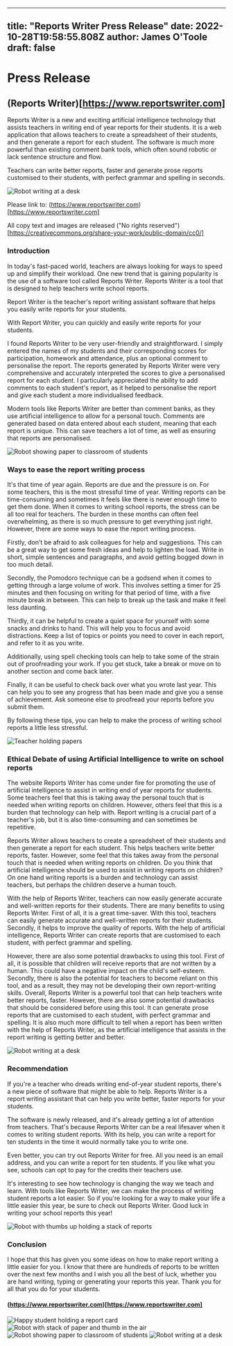 
---
title: "Reports Writer Press Release"
date: 2022-10-28T19:58:55.808Z
author: James O'Toole
draft: false
---

# Press Release

## (Reports Writer)[https://www.reportswriter.com]

Reports Writer is a new and exciting artificial intelligence technology that assists teachers in writing end of year reports for their students. It is a web application that allows teachers to create a spreadsheet of their students, and then generate a report for each student. The software is much more powerful than existing comment bank tools, which often sound robotic or lack sentence structure and flow.

Teachers can write better reports, faster and generate prose reports customised to their students, with perfect grammar and spelling in seconds.

![Robot writing at a desk](./images/robot_writing_at_desk_3.png)

Please link to: (https://www.reportswriter.com)[https://www.reportswriter.com]

All copy text and images are released ("No rights reserved")[https://creativecommons.org/share-your-work/public-domain/cc0/]

### Introduction

In today's fast-paced world, teachers are always looking for ways to speed up and simplify their workload. One new trend that is gaining popularity is the use of a software tool called Reports Writer. Reports Writer is a tool that is designed to help teachers write school reports.

Report Writer is the teacher's report writing assistant software that helps you easily write reports for your students.

With Report Writer, you can quickly and easily write reports for your students.

I found Reports Writer to be very user-friendly and straightforward. I simply entered the names of my students and their corresponding scores for participation, homework and attendance, plus an optional comment to personalise the report. The reports generated by Reports Writer were very comprehensive and accurately interpreted the scores to give a personalised report for each student. I particularly appreciated the ability to add comments to each student's report, as it helped to personalise the report and give each student a more individualised feedback.

Modern tools like Reports Writer are better than comment banks, as they use artificial intelligence to allow for a personal touch. Comments are generated based on data entered about each student, meaning that each report is unique. This can save teachers a lot of time, as well as ensuring that reports are personalised.

![Robot showing paper to classroom of students](./images/robot_showing_paper_to_class_2.png)

### Ways to ease the report writing process

It's that time of year again. Reports are due and the pressure is on. For some teachers, this is the most stressful time of year. Writing reports can be time-consuming and sometimes it feels like there is never enough time to get them done. When it comes to writing school reports, the stress can be all too real for teachers. The burden in these months can often feel overwhelming, as there is so much pressure to get everything just right. However, there are some ways to ease the report writing process.

Firstly, don’t be afraid to ask colleagues for help and suggestions. This can be a great way to get some fresh ideas and help to lighten the load. Write in short, simple sentences and paragraphs, and avoid getting bogged down in too much detail.

Secondly, the Pomodoro technique can be a godsend when it comes to getting through a large volume of work. This involves setting a timer for 25 minutes and then focusing on writing for that period of time, with a five minute break in between. This can help to break up the task and make it feel less daunting.


Thirdly, it can be helpful to create a quiet space for yourself with some snacks and drinks to hand. This will help you to focus and avoid distractions. Keep a list of topics or points you need to cover in each report, and refer to it as you write.

Additionally, using spell checking tools can help to take some of the strain out of proofreading your work. If you get stuck, take a break or move on to another section and come back later.

Finally, it can be useful to check back over what you wrote last year. This can help you to see any progress that has been made and give you a sense of achievement. Ask someone else to proofread your reports before you submit them.

By following these tips, you can help to make the process of writing school reports a little less stressful.

![Teacher holding papers](./images/teacher_holding_papers.png)

### Ethical Debate of using Artificial Intelligence to write on school reports 

The website Reports Writer has come under fire for promoting the use of artificial intelligence to assist in writing end of year reports for students. Some teachers feel that this is taking away the personal touch that is needed when writing reports on children. However, others feel that this is a burden that technology can help with. Report writing is a crucial part of a teacher's job, but it is also time-consuming and can sometimes be repetitive.

Reports Writer allows teachers to create a spreadsheet of their students and then generate a report for each student. This helps teachers write better reports, faster. However, some feel that this takes away from the personal touch that is needed when writing reports on children. Do you think that artificial intelligence should be used to assist in writing reports on children? On one hand writing reports is a burden and technology can assist teachers, but perhaps the children deserve a human touch.

With the help of Reports Writer, teachers can now easily generate accurate and well-written reports for their students. There are many benefits to using Reports Writer. First of all, it is a great time-saver. With this tool, teachers can easily generate accurate and well-written reports for their students. Secondly, it helps to improve the quality of reports. With the help of artificial intelligence, Reports Writer can create reports that are customised to each student, with perfect grammar and spelling.

However, there are also some potential drawbacks to using this tool. First of all, it is possible that children will receive reports that are not written by a human. This could have a negative impact on the child's self-esteem. Secondly, there is also the potential for teachers to become reliant on this tool, and as a result, they may not be developing their own report-writing skills. Overall, Reports Writer is a powerful tool that can help teachers write better reports, faster. However, there are also some potential drawbacks that should be considered before using this tool. It can generate prose reports that are customised to each student, with perfect grammar and spelling. It is also much more difficult to tell when a report has been written with the help of Reports Writer, as the artificial intelligence that assists in the report writing is getting better and better.

![Robot writing at a desk](./images/robot_writing_at_desk_2.png)

### Recommendation

If you're a teacher who dreads writing end-of-year student reports, there's a new piece of software that might be able to help. Reports Writer is a report writing assistant that can help you write better, faster reports for your students.

The software is newly released, and it's already getting a lot of attention from teachers. That's because Reports Writer can be a real lifesaver when it comes to writing student reports. With its help, you can write a report for ten students in the time it would normally take you to write one.

Even better, you can try out Reports Writer for free. All you need is an email address, and you can write a report for ten students. If you like what you see, schools can opt to pay for the credits their teachers use.

It's interesting to see how technology is changing the way we teach and learn. With tools like Reports Writer, we can make the process of writing student reports a lot easier. So if you're looking for a way to make your life a little easier this year, be sure to check out Reports Writer. Good luck in writing your school reports this year!

![Robot with thumbs up holding a stack of reports](./images/robot_thumbs_up.png)

### Conclusion

I hope that this has given you some ideas on how to make report writing a little easier for you. I know that there are hundreds of reports to be written over the next few months and I wish you all the best of luck, whether you are hand writing, typing or generating your reports this year. Thank you for all that you do for your students.

#### (https://www.reportswriter.com)[https://www.reportswriter.com]

![Happy student holding a report card](./images/happy_student_holding_report_card.png)
![Robot with stack of paper and thumb in the air](./images/robot_with_stack_of_paper.png)
![Robot showing paper to classroom of students](./images/robot_showing_paper_to_class.png)
![Robot writing at a desk](./images/robot_writing_at_desk.png)